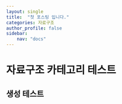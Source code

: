 ```yaml
---
layout: single
title:  "첫 포스팅 입니다."
categories: 자료구조
author_profile: false
sidebar:
    nav: "docs"
---
```


# 자료구조 카테고리 테스트

## 생성 테스트



